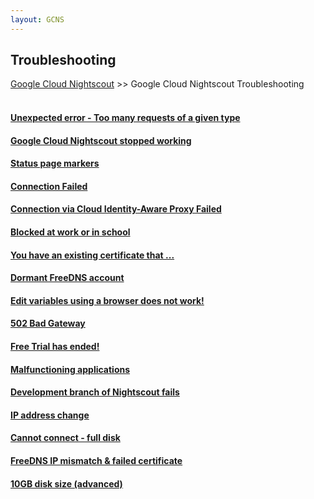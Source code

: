 ```yaml
---
layout: GCNS
---
```


## Troubleshooting  
[Google Cloud Nightscout](../GoogleCloud.md) >> Google Cloud Nightscout Troubleshooting  
<br/>  
  
#### [Unexpected error - Too many requests of a given type](../TooManyCertificates.md)
#### [Google Cloud Nightscout stopped working](../Troubleshooting.md)
#### [Status page markers](../StatusKey.md)
#### [Connection Failed](../ConnectionFailed.md)
#### [Connection via Cloud Identity-Aware Proxy Failed](../ConnIdentAwareFailed.md)
#### [Blocked at work or in school](../FD_Domains.md)
#### [You have an existing certificate that ...](../ExistingCertificate.md)
#### [Dormant FreeDNS account](../FreeDNS_Min_Login.md)
#### [Edit variables using a browser does not work!](./UpdateScripts_22.md)
#### [502 Bad Gateway](../502BadGateway.md)
#### [Free Trial has ended!](../FreeTrialEnd.md)
#### [Malfunctioning applications](../Auth_Default_Roles.md)
#### [Development branch of Nightscout fails](../NightscoutDevBranch.md)
#### [IP address change](../StopVM.md)
#### [Cannot connect - full disk](../FullDisk.md)
#### [FreeDNS IP mismatch & failed certificate](../FreeDNS_Min_Login.md)
#### [10GB disk size (advanced)](../FullDisk.md)
  
  
